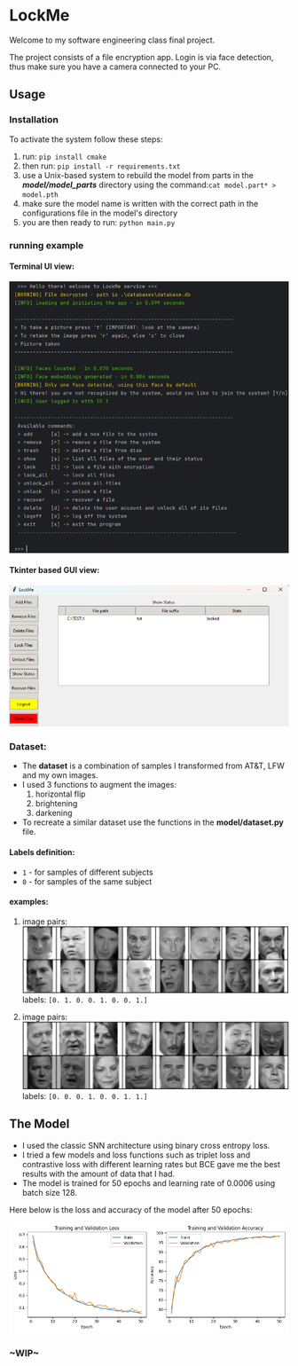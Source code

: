 # LockMe
 
Welcome to my software engineering class final project.

The project consists of a file encryption app. 
Login is via face detection, thus make sure you have a camera connected to your PC.

## Usage
### Installation
To activate the system follow these steps:
1. run: `pip install cmake`
2. then run: `pip install -r requirements.txt`
3. use a Unix-based system to rebuild the model from parts in the **_model/model_parts_** directory using the command:`cat model.part* > model.pth`
4. make sure the model name is written with the correct path in the configurations file in the model's directory
5. you are then ready to run: `python main.py`

### running example
#### Terminal UI view:
![terminal_view.png](images/terminal_view.png)
#### Tkinter based GUI view:
![gui_view.png](images/tkinter_usage.png)


### Dataset:
* The **dataset** is a combination of samples I transformed from AT&T, LFW and my own images.
* I used 3 functions to augment the images:
  1. horizontal flip
  2. brightening
  3. darkening
* To recreate a similar dataset use the functions in the **model/dataset.py** file.
#### Labels definition:
* `1` - for samples of different subjects
* `0` - for samples of the same subject
#### examples:
1. image pairs: ![example1.png](images/example1.png)
labels: `[0. 1. 0. 0. 1. 0. 0. 1.]`

2. image pairs: ![example2.png](images/example2.png)
labels: `[0. 0. 0. 1. 0. 0. 1. 1.]`

## The Model
* I used the classic SNN architecture using binary cross entropy loss.
* I tried a few models and loss functions such as triplet loss and contrastive loss with different learning rates 
but BCE gave me the best results with the amount of data that I had.
* The model is trained for 50 epochs and learning rate of 0.0006 using batch size 128.

Here below is the loss and accuracy of the model after 50 epochs:

![img.png](images/img.png)

### ~WIP~
